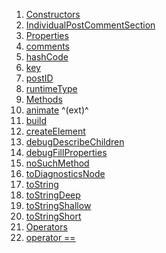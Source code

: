 1.  [Constructors](views_after_auth_screens_feed_individual_post/IndividualPostCommentSection-class.html#constructors)
2.  [IndividualPostCommentSection](views_after_auth_screens_feed_individual_post/IndividualPostCommentSection/IndividualPostCommentSection.html)
3.  [Properties](views_after_auth_screens_feed_individual_post/IndividualPostCommentSection-class.html#instance-properties)
4.  [comments](views_after_auth_screens_feed_individual_post/IndividualPostCommentSection/comments.html)
5.  [hashCode](https://api.flutter.dev/flutter/widgets/Widget/hashCode.html)
6.  [key](https://api.flutter.dev/flutter/widgets/Widget/key.html)
7.  [postID](views_after_auth_screens_feed_individual_post/IndividualPostCommentSection/postID.html)
8.  [runtimeType](https://api.flutter.dev/flutter/dart-core/Object/runtimeType.html)
9.  [Methods](views_after_auth_screens_feed_individual_post/IndividualPostCommentSection-class.html#instance-methods)
10. [animate](https://pub.dev/documentation/flutter_animate/4.5.0/flutter_animate/AnimateWidgetExtensions/animate.html)
    ^(ext)^
11. [build](views_after_auth_screens_feed_individual_post/IndividualPostCommentSection/build.html)
12. [createElement](https://api.flutter.dev/flutter/widgets/StatelessWidget/createElement.html)
13. [debugDescribeChildren](https://api.flutter.dev/flutter/foundation/DiagnosticableTree/debugDescribeChildren.html)
14. [debugFillProperties](https://api.flutter.dev/flutter/widgets/Widget/debugFillProperties.html)
15. [noSuchMethod](https://api.flutter.dev/flutter/dart-core/Object/noSuchMethod.html)
16. [toDiagnosticsNode](https://api.flutter.dev/flutter/foundation/DiagnosticableTree/toDiagnosticsNode.html)
17. [toString](https://api.flutter.dev/flutter/foundation/Diagnosticable/toString.html)
18. [toStringDeep](https://api.flutter.dev/flutter/foundation/DiagnosticableTree/toStringDeep.html)
19. [toStringShallow](https://api.flutter.dev/flutter/foundation/DiagnosticableTree/toStringShallow.html)
20. [toStringShort](https://api.flutter.dev/flutter/widgets/Widget/toStringShort.html)
21. [Operators](views_after_auth_screens_feed_individual_post/IndividualPostCommentSection-class.html#operators)
22. [operator
    ==](https://api.flutter.dev/flutter/widgets/Widget/operator_equals.html)
